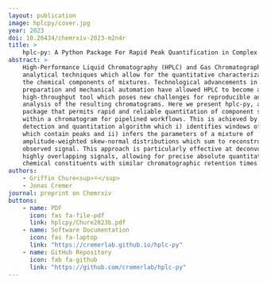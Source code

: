 ```yaml
---
layout: publication
image: hplcpy/cover.jpg
year: 2023
doi: 10.26434/chemrxiv-2023-m2n4r 
title: >
    hplc-py: A Python Package For Rapid Peak Quantification in Complex Chromatograms 
abstract: >
    High-Performance Liquid Chromatography (HPLC) and Gas Chromatography are
    analytical techniques which allow for the quantitative characterization of
    the chemical components of mixtures. Technological advancements in sample
    preparation and mechanical automation have allowed HPLC to become a
    high-throughput tool which poses new challenges for reproducible and rapid
    analysis of the resulting chromatograms. Here we present hplc-py, a Python
    package that permits rapid and reliable quantitation of component signals
    within a chromatogram for pipelined workflows. This is achieved by a signal
    detection and quantitation algorithm which i) identifies windows of time
    which contain peaks and ii) infers the parameters of a mixture of
    amplitude-weighted skew-normal distributions which sum to reconstruct the
    observed signal. This approach is particularly effective at deconvolving
    highly overlapping signals, allowing for precise absolute quantitation of
    chemical constituents with similar chromatographic retention times
authors:
    - Griffin Chure<sup>⛧</sup>
    - Jonas Cremer
journal: preprint on Chemrxiv 
buttons:
    - name: PDF
      icon: fas fa-file-pdf
      link: hplcpy/Chure2023b.pdf
    - name: Software Documentation
      icon: fas fa-laptop
      link: "https://cremerlab.github.io/hplc-py"
    - name: GitHub Repository
      icon: fab fa-github
      link: "https://github.com/cremerlab/hplc-py"
---
```

